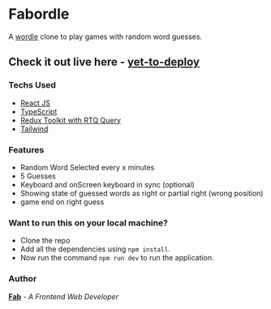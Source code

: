 # Fabordle
A [wordle](https://www.nytimes.com/games/wordle/index.html) clone to play games with random word guesses.

## Check it out live here - [yet-to-deploy](yet-to-deploy)

### Techs Used

- [React JS](https://reactjs.org/)
- [TypeScript](https://www.typescriptlang.org/)
- [Redux Toolkit with RTQ Query](https://redux-toolkit.js.org/)
- [Tailwind](https://tailwindcss.com/)

### Features
- Random Word Selected every x minutes
- 5 Guesses 
- Keyboard and onScreen keyboard in sync (optional)
- Showing state of guessed words as right or partial right (wrong position)
- game end on right guess


### Want to run this on your local machine?

- Clone the repo
- Add all the dependencies using `npm install`.
- Now run the command `npm run dev` to run the application.

### Author

**[Fab](https://github.com/fabcodingzest)** - _A Frontend Web Developer_
